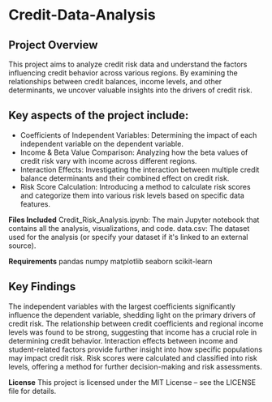 # Credit-Data-Analysis

## Project Overview
This project aims to analyze credit risk data and understand the factors influencing credit behavior across various regions. By examining the relationships between credit balances, income levels, and other determinants, we uncover valuable insights into the drivers of credit risk.

## Key aspects of the project include:

* Coefficients of Independent Variables: Determining the impact of each independent variable on the dependent variable.<br>
* Income & Beta Value Comparison: Analyzing how the beta values of credit risk vary with income across different regions.<br>
* Interaction Effects: Investigating the interaction between multiple credit balance determinants and their combined effect on credit risk.<br>
* Risk Score Calculation: Introducing a method to calculate risk scores and categorize them into various risk levels based on specific data features.<br>

**Files Included**
Credit_Risk_Analysis.ipynb: The main Jupyter notebook that contains all the analysis, visualizations, and code.
data.csv: The dataset used for the analysis (or specify your dataset if it's linked to an external source).

**Requirements**
pandas
numpy
matplotlib
seaborn
scikit-learn

## Key Findings
The independent variables with the largest coefficients significantly influence the dependent variable, shedding light on the primary drivers of credit risk.
The relationship between credit coefficients and regional income levels was found to be strong, suggesting that income has a crucial role in determining credit behavior.
Interaction effects between income and student-related factors provide further insight into how specific populations may impact credit risk.
Risk scores were calculated and classified into risk levels, offering a method for further decision-making and risk assessments.

**License**
This project is licensed under the MIT License – see the LICENSE file for details.
